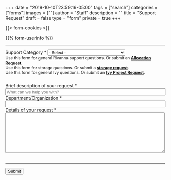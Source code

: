 +++
date = "2019-10-10T23:59:16-05:00"
tags = ["search"]
categories = ["forms"]
images = [""]
author = "Staff"
description = ""
title = "Support Request"
draft = false
type = "form"
private = true
+++

{{< form-cookies >}}

<form action="https://api.uvarc.io/rest/general-support-request/" method="post" id="request-form" accept-charset="UTF-8">
<div class="alert" id="response_message" role="alert" style="padding-bottom:0px;">
  <p id="form_post_response"></p>
</div>
<div>

{{% form-userinfo %}}

  <hr size=1 />

  <div class="form-item form-group form-item form-type-select form-group" style="margin-bottom:1.6rem;">
    <label class="control-label" for="category">Support Category <span class="form-required" title="This field is required.">*</span></label>
    <select required="required" class="dropdown form-control form-select required" title="Please select a general category for your support request. " data-toggle="tooltip" id="categories" name="categories">
      <option value="" selected="selected">- Select -</option>
      <option id="general" value="General">General research computing question</option>
      <option id="rivanna" value="Rivanna">Rivanna HPC</option>
      <option id="ivy" value="Ivy">Ivy Secure Computing</option>
      <option id="storage" value="Storage">Storage</option>
      <option id="omero" value="Omero">Omero Image Analysis</option>
      <option id="consultation" value="Consultation">Consultation request</option>
      <option value="">-----</option>
      <option id="chase" value="Chase">CHASE Accounts/Data</option>
      <option id="sentinel" value="Sentinel">Sentinel System/Software</option>
      <option id="other" value="Other">Other</option>
    </select>
    <div id="rivanna-help" style="font-size:90%;" class="form-text text-muted">Use this form for general Rivanna support questions. Or submit an <a href="/userinfo/rivanna/allocations/" style="font-weight:bold;">Allocation Request</a>.</div>
    <div id="storage-help" style="font-size:90%;" class="form-text text-muted">Use this form for storage questions. Or submit a <a href="https://auth.uvasomrc.io/site/storage.php" style="font-weight:bold;">storage request</a>.</div>
    <div id="ivy-help" style="font-size:90%;" class="form-text text-muted">Use this form for general Ivy questions. Or submit an <a href="https://services.rc.virginia.edu/ivyvm" style="font-weight:bold;">Ivy Project Request</a>.</div>
  </div>
  <div class="form-item form-type-textfield form-group">
    <label class="control-label" for="request_title">Brief description of your request <span class="form-required" title="This field is required.">*</span></label>
    <input required="required" class="form-control form-text required" type="text" id="request_title" name="request_title" value="" size="60" maxlength="100" placeholder="What can we help you with?" />
  </div>
  <div class="form-item form-type-textfield form-group">
    <label class="control-label" for="department">Department/Organization <span class="form-required" title="This field is required.">*</span></label>
    <input required="required" class="form-control form-text required" type="text" id="department" name="department" value="" size="60" maxlength="100"/>
  </div>
  <div class="form-item form-group form-item form-type-textarea form-group">
    <label class="control-label" for="description">Details of your request <span class="form-required" title="This field is required.">*</span> </label>
    <div class="form-textarea-wrapper resizable">
      <textarea required="required" class="form-control form-textarea required" id="description" name="description" cols="60" rows="8" maxlength="5000"></textarea>
      <div id="textarea_feedback" style="color:green;font-size:90%;margin-top:0.5rem;float:right;"></div>
    </div>
  <br clear=all />
  </div>

  <div class="form-actions" id="submit-div" style="margin-top:1rem;">
    <hr size="1" style="" />
    <button class="button-primary btn btn-primary form-submit" id="submit" type="submit" name="op" value="Submit">Submit</button>
  </div>

</div>
</form>

<script type="text/javascript" src="/js/support-request.js"></script>

<script>
function getParams() {
  var vars = {};
  var parts = window.location.href.replace(/[?&]+([^=&]+)=([^&]*)/gi, function(m,key,value) {
    vars[key] = value;
  });
  return vars;
}

function decode64(str) {
  var e={},i,b=0,c,x,l=0,a,r='',w=String.fromCharCode,L=str.length;
  var A="ABCDEFGHIJKLMNOPQRSTUVWXYZabcdefghijklmnopqrstuvwxyz0123456789+/";
  for(i=0;i<64;i++){e[A.charAt(i)]=i;}
  for(x=0;x<L;x++){
    c=e[str.charAt(x)];b=(b<<6)+c;l+=6;
    while(l>=8){((a=(b>>>(l-=8))&0xff)||(x<(L-2)))&&(r+=w(a));}
  }
  return r;
};

var form = document.getElementById('request-form');

var cookie_token = getCookie("__user_token");
var url_user_token = getParams()["user_token"];

if (cookie_token !== url_user_token) {
  window.location.replace( "https://auth.uvasomrc.io/site/support.php?user_token=" + cookie_token );
}

var name_enc = getParams()["name"];
if (name_enc) {
  // do nothing
} else {
  $('#name').val('');
  $('#email').val('');
  $('#uid').val('');
  window.location.replace( "https://auth.uvasomrc.io/site/support.php?user_token=" + cookie_token );
}

// name
let name = decodeURI(getParams()["name"]);
let name_dec = decode64(name);
var set_name = document.getElementById("name").value = name_dec;

// uid
let uid = decodeURI(getParams()["uid"]);
let uid_dec = decode64(uid);
var set_uid = document.getElementById("uid").value = uid_dec;

// email
let email = decodeURI(getParams()["email"]);
let email_dec = decode64(email);
var set_email = document.getElementById("email").value = email_dec;

// category
let category = decodeURI(getParams()["category"]);
if(category != undefined && category != "undefined") {
  var set_category = document.getElementById("categories").value = category;
}
</script>

<script type="text/javascript" src="/js/response-message.js"></script>
